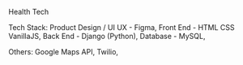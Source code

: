 Health Tech

Tech Stack:
 Product Design / UI UX - Figma,
 Front End - HTML CSS VanillaJS,
 Back End - Django (Python),
 Database - MySQL,

 Others:
 Google Maps API,
 Twilio,
 
